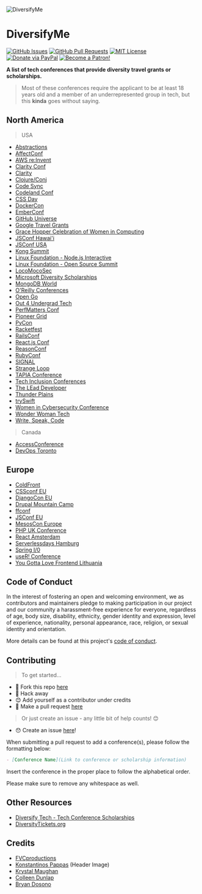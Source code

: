 ![DiversifyMe](https://cdn.dribbble.com/users/740218/screenshots/4478234/characters-dan.png)

# DiversifyMe

[![GitHub Issues](https://img.shields.io/github/issues/fvcproductions/diversify-me.svg?style=flat-square)](https://github.com/fvcproductions/diversify-me/issues) [![GitHub Pull Requests](https://img.shields.io/github/issues-pr/fvcproductions/diversify-me.svg?style=flat-square)](https://github.com/fvcproductions/diversify-me/pulls) [![MIT License](https://img.shields.io/github/license/fvcproductions/diversify-me.svg?style=flat-square)](http://badges.mit-license.org) [![Donate via PayPal](https://img.shields.io/badge/Donate-PayPal-blue.svg?style=flat-square)](http://paypal.me/fvcproductions) [![Become a Patron!](https://img.shields.io/badge/Patreon-Become%20a%20Patron!-orange.svg?style=flat-square)](https://www.patreon.com/fvcproductions)

**A list of tech conferences that provide diversity travel grants or scholarships.**

> Most of these conferences require the applicant to be at least 18 years old and a member of an underrepresented group in tech, but this **kinda** goes without saying.

## North America

> USA

- [Abstractions](https://abstractions.io/)
- [AffectConf](https://affectconf.com/scholarships/)
- [AWS re:Invent](https://reinvent.awsevents.com/community/we_power_tech_grant/)
- [Clarity Conf](https://www.clarityconf.com/)
- [Clarity](https://www.clarityconf.com/)
- [Clojure/Conj](http://clojure-conj.org/opportunity)
- [Code Sync](https://codesync.global/)
- [Codeland Conf](http://codelandconf.com/)
- [CSS Day](https://cssday.nl)
- [DockerCon](https://dockercon.com/)
- [EmberConf](https://emberconf.com/)
- [GitHub Universe](https://githubuniverse.com/)
- [Google Travel Grants](https://buildyourfuture.withgoogle.com/scholarships/google-travel-and-conference-grants/#!/north-america?detail-content-tabby_activeEl=north-america)
- [Grace Hopper Celebration of Women in Computing](https://ghc.anitab.org/)
- [JSConf Hawai'i](https://www.jsconfhi.com/)
- [JSConf USA](https://jsconf.us/)
- [Kong Summit](https://konghq.com/kong-summit/diversity-scholarship/)
- [Linux Foundation - Node.js Interactive](http://events.linuxfoundation.org/events/node-interactive/attend/diversityscholarship)
- [Linux Foundation - Open Source Summit](http://events.linuxfoundation.org/events/open-source-summit-north-america/attend/scholarship-opportunities)
- [LocoMocoSec](https://locomocosec.com/di/)
- [Microsoft Diversity Scholarships](https://careers.microsoft.com/us/en/usscholarshipprogram)
- [MongoDB World](https://www.mongodb.com/mongodb-diversity-scholarship)
- [O'Reilly Conferences](http://www.oreilly.com/conferences/diversity-application.csp)
- [Open Go](https://opengo.io/)
- [Out 4 Undergrad Tech](http://outforundergrad.org/)
- [PerfMatters Conf](https://perfmattersconf.com/)
- [Pioneer Grid](https://pioneergrid.com/)
- [PyCon](https://us.pycon.org/)
- [Racketfest](https://racketfest.com/)
- [RailsConf](http://railsconf.com/scholarships)
- [React.js Conf](https://conf.reactjs.org/)
- [ReasonConf](https://www.reason-conf.com/)
- [RubyConf](http://rubyconf.org/)
- [SIGNAL](https://signal.twilio.com/)
- [Strange Loop](http://www.thestrangeloop.com/opportunity.html)
- [TAPIA Conference](http://tapiaconference.org/)
- [Tech Inclusion Conferences](https://techinclusion.co/)
- [The LEad Developer](https://theleaddeveloper.com/)
- [Thunder Plains](http://thunderplainsconf.com/)
- [trySwift](https://www.tryswift.co/)
- [Women in Cybersecurity Conference](https://www.wicys.org/conference)
- [Wonder Woman Tech](https://wonderwomentech.com/)
- [Write, Speak, Code](http://www.writespeakcode.com/)

> Canada

- [AccessConference](https://accessconference.ca/)
- [DevOps Toronto](https://devopsto.com/#diversity-scholarship)

## Europe

- [ColdFront](https://coldfront.co/)
- [CSSconf EU](https://cssconf.eu/)
- [DjangoCon EU](https://djangocon.eu/)
- [Drupal Mountain Camp](https://drupalmountaincamp.ch/)
- [ffconf](https://ffconf.org/)
- [JSConf EU](https://jsconf.eu/)
- [MesosCon Europe](http://events.linuxfoundation.org/events/mesoscon-europe/attend/scholarship)
- [PHP UK Conference](http://phpconference.co.uk/diversity/)
- [React Amsterdam](https://react.amsterdam/)
- [Serverlessdays Hamburg](https://hamburg.serverlessdays.io/)
- [Spring I/0](https://2019.springio.net/diversity-scholarships)
- [useR! Conference](http://user2019.r-project.org/)
- [You Gotta Love Frontend Lithuania](https://lithuania.yglfconf.com/scholarship)

## Code of Conduct

In the interest of fostering an open and welcoming environment, we as contributors and maintainers pledge to making participation in our project and our community a harassment-free experience for everyone, regardless of age, body size, disability, ethnicity, gender identity and expression, level of experience, nationality, personal appearance, race, religion, or sexual identity and orientation.

More details can be found at this project's [code of conduct](.github/CODE_OF_CONDUCT.md).

## Contributing

> To get started...

- 🍴 Fork this repo [here](https://github.com/fvcproductions/diversify-me#fork-destination-box)
- 🔨 Hack away
- 😊 Add yourself as a contributor under credits
- 🔧 Make a pull request [here](https://github.com/fvcproductions/diversify-me/compare)

> Or just create an issue - any little bit of help counts! 😊

- 😯 Create an issue [here](https://github.com/fvcproductions/diversify-me/issues)!

When submitting a pull request to add a conference(s), please follow the formatting below:

```markdown
- [Conference Name](Link to conference or scholarship information)
```

Insert the conference in the proper place to follow the alphabetical order.

Please make sure to remove any whitespace as well.

## Other Resources

- [Diversify Tech - Tech Conference Scholarships](https://www.diversifytech.co/tech-conference-scholarships)
- [DiversityTickets.org](https://diversitytickets.org/)

## Credits

- [FVCproductions](http://fvcproductions.com)
- [Konstantinos Pappas](https://dribbble.com/shots/4478234-Diverse-People) (Header Image)
- [Krystal Maughan](https://kammitama5.github.io/about/)
- [Colleen Dunlap](https://github.com/colleenDunlap)
- [Bryan Dosono](https://www.bdosono.com/)
